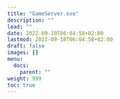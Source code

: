 ```yaml
---
title: "GameServer.exe"
description: ""
lead: ""
date: 2022-09-10T06:04:58+02:00
lastmod: 2022-09-10T06:04:58+02:00
draft: false
images: []
menu:
  docs:
    parent: ""
weight: 999
toc: true
---
```

